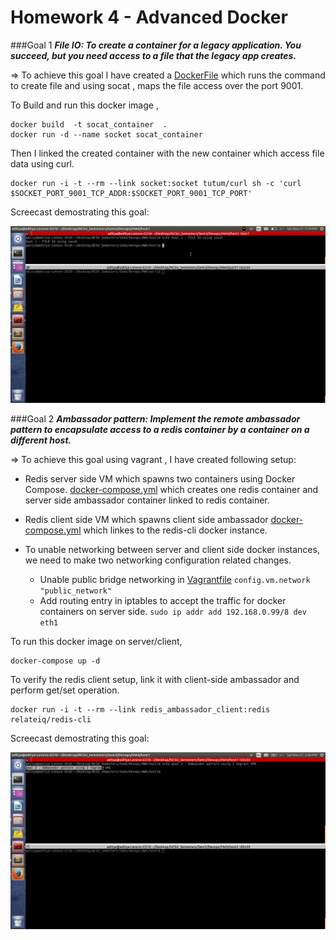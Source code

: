 # Homework 4 - Advanced Docker

###Goal 1
**_File IO: To create a container for a legacy application. You succeed, but you need access to a file that the legacy app creates._**

=> To achieve this goal I have created a [DockerFile](scripts/DockerFile_Production) which runs the command to create file and using socat , maps the file access over the port 9001.

  To Build and run this docker image ,

    docker build  -t socat_container  . 
    docker run -d --name socket socat_container


Then I linked the created container with the new container which access file data using curl.

    docker run -i -t --rm --link socket:socket tutum/curl sh -c 'curl $SOCKET_PORT_9001_TCP_ADDR:$SOCKET_PORT_9001_TCP_PORT'

Screecast demostrating this goal:

![image](images/goal1.gif)

###Goal 2
**_Ambassador pattern: Implement the remote ambassador pattern to encapsulate access to a redis container by a container on a different host._**

=> To achieve this goal using vagrant , I have created following setup:

  - Redis server side VM which spawns two containers using Docker Compose. [docker-compose.yml](scripts/docker-compose1.yml) which creates one redis container and server side ambassador container linked to redis container. 
  
  - Redis client side VM which spawns client side ambassador [docker-compose.yml](scripts/docker-compose2.yml) which linkes to the redis-cli docker instance.

  - To unable networking between server and client side docker instances, we need to make two networking configuration related changes. 
    - Unable public bridge networking in [Vagrantfile](scripts/Vagrantfile)
        ```config.vm.network "public_network"```
    - Add routing entry in iptables to accept the traffic for docker containers on server side.
        ```sudo ip addr add 192.168.0.99/8 dev eth1```

  
  To run this docker image on server/client,

    docker-compose up -d


To verify the redis client setup, link it with client-side ambassador and perform get/set operation.

    docker run -i -t --rm --link redis_ambassador_client:redis relateiq/redis-cli
    

Screecast demostrating this goal:

![image](images/goal2.gif)
